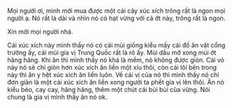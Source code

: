 Mọi người ơi, mình mới mua được một cái cây xúc xích trông rất là ngon mọi người ạ. Nó rất là dài và nhìn nó có hạt vừng với cả ớt này, trông rất là ngon.

Xin mời mọi người nhá.


Cái xúc xích này mình thấy nó có cái mùi giống kiểu mấy cái đồ ăn vặt cổng trường ấy, cái mùi gia vị Trung Quốc rất là rõ ấy. Mùi dầu mỡ xong mùi ớt hăng hăng. Khi ăn thì mình thấy nó khá là mềm, nó không được giòn. Cái vỏ này nó sẽ chỉ giòn hơn xúc xích ăn liền một xíu thôi, còn cái lõi bên trong này thì ăn y hệt xúc xích ăn liền luôn. Về cái vị của nó thì mình thấy nó chỉ đơn giản là một cái xúc xích ăn liền xong người ta phết gia vị lên thôi. Ăn nó kiểu béo, cay cay, hăng hăng, thêm một chút cái bùi bùi của vừng. Nói chung là gia vị mình thấy ăn nó ok.